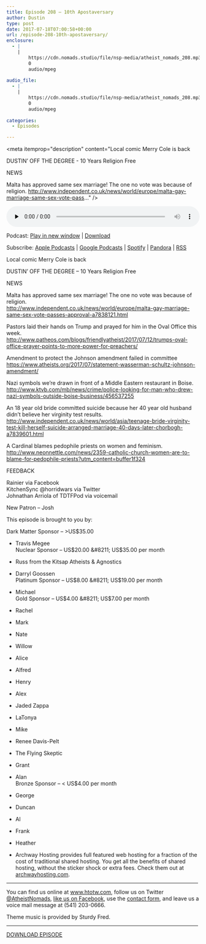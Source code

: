 ```yaml
---
title: ﻿Episode 208 – 10th Apostaversary
author: Dustin
type: post
date: 2017-07-18T07:00:58+00:00
url: /﻿episode-208-10th-apostaversary/
enclosure:
  - |
    |
        https://cdn.nomads.studio/file/nsp-media/atheist_nomads_208.mp3
        0
        audio/mpeg
        
audio_file:
  - |
    |
        https://cdn.nomads.studio/file/nsp-media/atheist_nomads_208.mp3
        0
        audio/mpeg
        
categories:
  - Episodes

---
```

<div itemscope itemtype="http://schema.org/AudioObject">
  <meta itemprop="name" content="﻿Episode 208 &#8211; 10th Apostaversary" />
  
  <meta itemprop="uploadDate" content="2017-07-18T01:00:58-06:00" />
  
  <meta itemprop="encodingFormat" content="audio/mpeg" />
  
  <meta itemprop="description" content="Local comic Merry Cole is back

DUSTIN’ OFF THE DEGREE - 10 Years Religion Free

NEWS

Malta has approved same sex marriage! The one no vote was because of religion.
http://www.independent.co.uk/news/world/europe/malta-gay-marriage-same-sex-vote-pass..." />
  
  <meta itemprop="contentUrl" content="https://dts.podtrac.com/redirect.mp3/cdn.nomads.studio/file/nsp-media/atheist_nomads_208.mp3" />
  </p> 
  
  <div class="powerpress_player" id="powerpress_player_8471">
    <audio class="wp-audio-shortcode" id="audio-1593-215" preload="none" style="width: 100%;" controls="controls"><source type="audio/mpeg" src="https://dts.podtrac.com/redirect.mp3/cdn.nomads.studio/file/nsp-media/atheist_nomads_208.mp3?_=215" /><a href="https://dts.podtrac.com/redirect.mp3/cdn.nomads.studio/file/nsp-media/atheist_nomads_208.mp3">https://dts.podtrac.com/redirect.mp3/cdn.nomads.studio/file/nsp-media/atheist_nomads_208.mp3</a></audio>
  </div>
</div>

<p class="powerpress_links powerpress_links_mp3">
  Podcast: <a href="https://dts.podtrac.com/redirect.mp3/cdn.nomads.studio/file/nsp-media/atheist_nomads_208.mp3" class="powerpress_link_pinw" target="_blank" title="Play in new window" onclick="return powerpress_pinw('https://htotw.com/?powerpress_pinw=1593-podcast');" rel="nofollow">Play in new window</a> | <a href="https://dts.podtrac.com/redirect.mp3/cdn.nomads.studio/file/nsp-media/atheist_nomads_208.mp3" class="powerpress_link_d" title="Download" rel="nofollow" download="atheist_nomads_208.mp3">Download</a>
</p>

<p class="powerpress_links powerpress_subscribe_links">
  Subscribe: <a href="https://podcasts.apple.com/us/podcast/humanists-take-on-the-world/id530050098?mt=2&ls=1" class="powerpress_link_subscribe powerpress_link_subscribe_itunes" target="_blank" title="Subscribe on Apple Podcasts" rel="nofollow">Apple Podcasts</a> | <a href="https://www.google.com/podcasts?feed=aHR0cDovL2F0aGVpc3Rub21hZHMubGlic3luLmNvbS9yc3M%3D" class="powerpress_link_subscribe powerpress_link_subscribe_googleplay" target="_blank" title="Subscribe on Google Podcasts" rel="nofollow">Google Podcasts</a> | <a href="https://open.spotify.com/show/3LzK2xZGike6Tc1GEMtMbr?si=LieN9SNuTpq96smuaUsH8A" class="powerpress_link_subscribe powerpress_link_subscribe_spotify" target="_blank" title="Subscribe on Spotify" rel="nofollow">Spotify</a> | <a href="https://www.pandora.com/podcast/atheist-nomads/PC:10122?corr=62071012&part=ug" class="powerpress_link_subscribe powerpress_link_subscribe_pandora" target="_blank" title="Subscribe on Pandora" rel="nofollow">Pandora</a> | <a href="https://htotw.com/feed/podcast/" class="powerpress_link_subscribe powerpress_link_subscribe_rss" target="_blank" title="Subscribe via RSS" rel="nofollow">RSS</a>
</p>

<CENTER>
</CENTER>Local comic Merry Cole is back

DUSTIN’ OFF THE DEGREE &#8211; 10 Years Religion Free

NEWS

Malta has approved same sex marriage! The one no vote was because of religion.  
<http://www.independent.co.uk/news/world/europe/malta-gay-marriage-same-sex-vote-passes-approval-a7838121.html>

Pastors laid their hands on Trump and prayed for him in the Oval Office this week.  
 <http://www.patheos.com/blogs/friendlyatheist/2017/07/12/trumps-oval-office-prayer-points-to-more-power-for-preachers/>

Amendment to protect the Johnson amendment failed in committee  
 <https://www.atheists.org/2017/07/statement-wasserman-schultz-johnson-amendment/>

Nazi symbols we&#8217;re drawn in front of a Middle Eastern restaurant in Boise.  
 <http://www.ktvb.com/mb/news/crime/police-looking-for-man-who-drew-nazi-symbols-outside-boise-business/456537255>

An 18 year old bride committed suicide because her 40 year old husband didn&#8217;t believe her virginity test results.  
 <http://www.independent.co.uk/news/world/asia/teenage-bride-virginity-test-kill-herself-suicide-arranged-marriage-40-days-later-chorbogh-a7839601.html>

A Cardinal blames pedophile priests on women and feminism.  
 <http://www.neonnettle.com/news/2359-catholic-church-women-are-to-blame-for-pedophile-priests?utm_content=buffer1f324>

FEEDBACK

Rainier via Facebook  
KitchenSync @horridwars via Twitter  
Johnathan Arriola of TDTFPod via voicemail

New Patron &#8211; Josh

This episode is brought to you by:

Dark Matter Sponsor &#8211; >US$35.00  
* Travis Megee  
Nuclear Sponsor &#8211; US$20.00 &#8211; US$35.00 per month  
* Russ from the Kitsap Atheists & Agnostics  
* Darryl Goossen  
Platinum Sponsor &#8211; US$8.00 &#8211; US$19.00 per month  
* Michael  
Gold Sponsor &#8211; US$4.00 &#8211; US$7.00 per month  
* Rachel  
* Mark  
* Nate  
* Willow  
* Alice  
* Alfred  
* Henry  
* Alex  
* Jaded Zappa  
* LaTonya  
* Mike  
* Renee Davis-Pelt  
* The Flying Skeptic  
* Grant  
* Alan  
Bronze Sponsor &#8211; < US$4.00 per month  
* George  
* Duncan  
* Al  
* Frank  
* Heather

* Archway Hosting provides full featured web hosting for a fraction of the cost of traditional shared hosting. You get all the benefits of shared hosting, without the sticker shock or extra fees. Check them out at <a href="http://archwayhosting.com/" target="_blank" rel="noopener">archwayhosting.com</a>.

<hr width="500" />

You can find us online at <a href="https://www.htotw.com/" target="_blank" rel="noopener">www.htotw.com</a>, follow us on Twitter <a href="https://twitter.com/AtheistNomads" target="_blank" rel="noopener">@AtheistNomads</a>, <a href="https://htotw.com/facebook" target="_blank" rel="noopener">like us on Facebook</a>, use the [contact form](https://htotw.com/contact), and leave us a voice mail message at (541) 203-0666.

Theme music is provided by Sturdy Fred.

<hr width="500" />

[DOWNLOAD EPISODE][1]

 [1]: https://dts.podtrac.com/redirect.mp3/cdn.nomads.studio/file/nsp-media/atheist_nomads_208.mp3